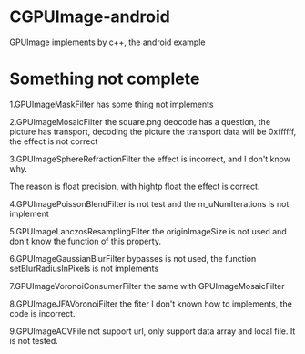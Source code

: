 # CGPUImage-android
GPUImage implements by c++, the android example


# Something not complete
1.GPUImageMaskFilter has some thing not implements


2.GPUImageMosaicFilter the square.png deocode has a question,
the picture has transport, decoding the picture the transport data will
be 0xffffff, the effect is not correct


3.GPUImageSphereRefractionFilter the effect is incorrect, and I don't know why.

The reason is float precision, with hightp float the effect is correct.


4.GPUImagePoissonBlendFilter is not test and the m_uNumIterations is not implement

5.GPUImageLanczosResamplingFilter the originImageSize is not used and
don't know the function of this property.

6.GPUImageGaussianBlurFilter bypasses is not used, the function setBlurRadiusInPixels
is not implements

7.GPUImageVoronoiConsumerFilter the same with GPUImageMosaicFilter

8.GPUImageJFAVoronoiFilter the fiter I don't known how to implements,
the code is incorrect.

9.GPUImageACVFile not support url, only support data array and local file.
It is not tested.